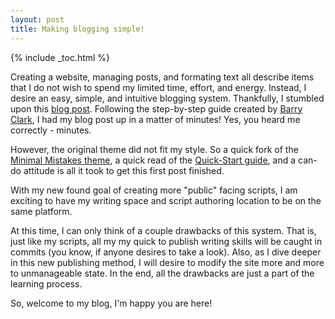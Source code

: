 ```yaml
---
layout: post
title: Making blogging simple!
---
```

{% include _toc.html %}

Creating a website, managing posts, and formating text all describe items that I do not wish to spend my limited time, effort, and energy. Instead, I desire an easy, simple, and intuitive blogging system. Thankfully, I stumbled upon this [blog post](https://www.smashingmagazine.com/2014/08/build-blog-jekyll-github-pages/). Following the step-by-step guide created by [Barry Clark](https://www.smashingmagazine.com/author/barryclark/?rel=author "Barry Clark"), I had my blog post up in a matter of minutes! Yes, you heard me correctly - minutes. 

However, the original theme did not fit my style. So a quick fork of the [Minimal Mistakes theme](https://mmistakes.github.io/minimal-mistakes/ "Minimal Mistakes"), a quick read of the [Quick-Start guide](https://mmistakes.github.io/minimal-mistakes/docs/quick-start-guide/), and a can-do attitude is all it took to get this first post finished. 

With my new found goal of creating more "public" facing scripts, I am exciting to have my writing space and script authoring location to be on the same platform. 

At this time, I can only think of a couple drawbacks of this system. That is, just like my scripts, all my my quick to publish writing skills will be caught in commits (you know, if anyone desires to take a look). Also, as I dive deeper in this new publishing method, I will desire to modify the site more and more to unmanageable state. In the end, all the drawbacks are just a part of the learning process. 

So, welcome to my blog, I'm happy you are here!
